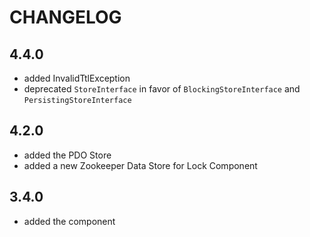 CHANGELOG
=========

4.4.0
-----

 * added InvalidTtlException  
 * deprecated `StoreInterface` in favor of `BlockingStoreInterface` and `PersistingStoreInterface`
   
4.2.0
-----

 * added the PDO Store
 * added a new Zookeeper Data Store for Lock Component

3.4.0
-----

 * added the component
